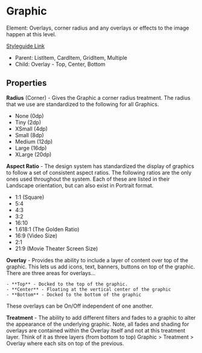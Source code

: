 # Graphic

Element: Overlays, corner radius and any overlays or effects to the image happen at this level.

[Styleguide Link](https://zpl.io/VxA44QE)

- Parent: ListItem, CardItem, GridItem, Multiple
- Child: Overlay - Top, Center, Bottom

## Properties

**Radius** (Corner) - Gives the Graphic a corner radius treatment. The radius that we use are standardized to the following for all Graphics.

- None (0dp)
- Tiny (2dp)
- XSmall (4dp)
- Small (8dp)
- Medium (12dp)
- Large (16dp)
- XLarge (20dp)

**Aspect Ratio** - The design system has standardized the display of graphics to follow a set of consistent aspect ratios. The following ratios are the only ones used throughout the system. Each of these are listed in their Landscape orientation, but can also exist in Portrait format.

- 1:1 (Square)
- 5:4
- 4:3
- 3:2
- 16:10
- 1.618:1 (The Golden Ratio)
- 16:9 (Video Size)
- 2:1
- 21:9 (Movie Theater Screen Size)

**Overlay** - Provides the ability to include a layer of content over top of the graphic.  This lets us add icons, text, banners, buttons on top of the graphic. There are three areas for overlays...

	- **Top** - Docked to the top of the graphic.
	- **Center** - Floating at the vertical center of the graphic
	- **Bottom** - Docked to the bottom of the graphic

These overlays can be On/Off independent of one another.

**Treatment** - The ability to add different filters and fades to a graphic to alter the appearance of the underlying graphic. Note, all fades and shading for overlays are contained within the Overlay itself and not at this treatment layer.  Think of it as three layers (from bottom to top) Graphic > Treatment > Overlay where each sits on top of the previous.